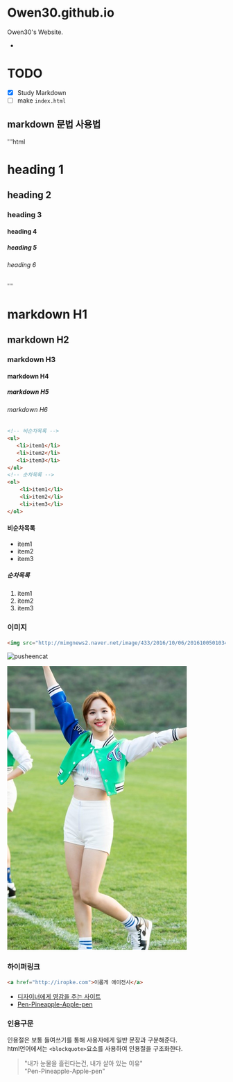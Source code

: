 # Owen30.github.io
Owen30's Website.

- 

# TODO

- [x] Study Markdown
- [ ] make `index.html`

## markdown 문법 사용법 

'''html

<h1>heading 1</h1> 
<h2>heading 2</h2> 
<h3>heading 3</h3> 
<h4>heading 4</h4> 
<h5>heading 5</h5> 
<h6>heading 6</h6> 

''' 

# markdown H1 
## markdown H2 
### markdown H3 
#### markdown H4 
##### markdown H5 
###### markdown H6


```html
<!-- 비순차목록 -->
<ul>
   <li>item1</li>
   <li>item2</li>
   <li>item3</li>
</ul>
<!-- 순차목록 -->
<ol>
	<li>item1</li>
	<li>item2</li>
	<li>item3</li>
</ol>	
```
#### 비순차목록

- item1
- item2
- item3

##### 순차목록

1. item1
2. item2
3. item3

### 이미지
```html
<img src="http://mimgnews2.naver.net/image/433/2016/10/06/20161005010347_adpc_9384_99_20161006132115.jpg?type=w540" alt="pusheencat">
```
<img src="http://mimgnews2.naver.net/image/433/2016/10/06/20161005010347_adpc_9384_99_20161006132115.jpg?type=w540" alt="pusheencat" width="340" height="505" >

![pusheencat](Images/ny.jpg "pusheencat")

### 하이퍼링크 

```html
<a href="http://iropke.com">이롭게 에이전시</a>
```

- [디자이너에게 영감을 주는 사이트](https://www.youtube.com/)
- [Pen-Pineapple-Apple-pen](https://www.youtube.com/watch?v=kN5cqf63kb8)

### 인용구문

인용절은 보통 들여쓰기를 통해 사용자에게 일반 문장과 구분해준다.<br>
html언어에서는 `<blockquote>`요소를 사용하여 인용절을 구조화한다.

> "내가 눈물을 흘린다는건, 내가 살아 있는 이유"<br>
> "Pen-Pineapple-Apple-pen"


